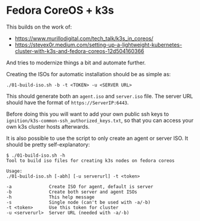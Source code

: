 # Fedora CoreOS + k3s

This builds on the work of:
- https://www.murillodigital.com/tech_talk/k3s_in_coreos/
- https://stevex0r.medium.com/setting-up-a-lightweight-kubernetes-cluster-with-k3s-and-fedora-coreos-12d504160366

And tries to modernize things a bit and automate further.

Creating the ISOs for automatic installation should be as simple as:
```
./01-build-iso.sh -b -t <TOKEN> -u <SERVER URL>
```
This should generate both an `agent.iso` and `server.iso` file. The server URL should have the format of `https://ServerIP:6443`.

Before doing this you will want to add your own public ssh keys to `ignition/k3s-common-ssh_authorized_keys.txt`, so that you can access your own k3s cluster hosts afterwards.

It is also possible to use the script to only create an agent or server ISO. It should be pretty self-explanatory:

```
$ ./01-build-iso.sh -h
Tool to build iso files for creating k3s nodes on fedora coreos

Usage:
./01-build-iso.sh [-abh] [-u serverurl] -t <token>

-a              Create ISO for agent, default is server
-b              Create both server and agent ISOs
-h              This help message
-s              Single node (can't be used with -a/-b)
-t <token>      Use this token for cluster
-u <serverurl>  Server URL (needed with -a/-b)
```
